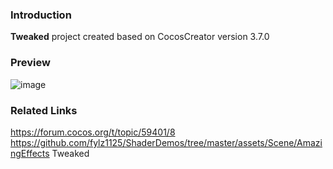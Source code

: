 ### Introduction
**Tweaked** project created based on CocosCreator version 3.7.0

### Preview
![image](../../../gif/202207/2022070410.gif)

### Related Links
https://forum.cocos.org/t/topic/59401/8        
https://github.com/fylz1125/ShaderDemos/tree/master/assets/Scene/AmazingEffects Tweaked